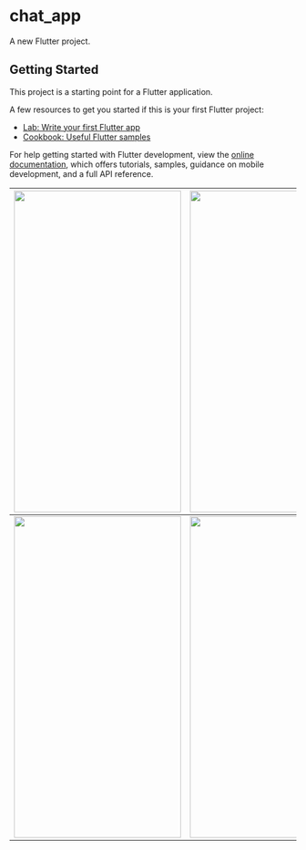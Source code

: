 # chat_app

A new Flutter project.

## Getting Started

This project is a starting point for a Flutter application.

A few resources to get you started if this is your first Flutter project:

- [Lab: Write your first Flutter app](https://docs.flutter.dev/get-started/codelab)
- [Cookbook: Useful Flutter samples](https://docs.flutter.dev/cookbook)

For help getting started with Flutter development, view the
[online documentation](https://docs.flutter.dev/), which offers tutorials,
samples, guidance on mobile development, and a full API reference.

|<img width="292.8" height="563.98" src= "https://user-images.githubusercontent.com/98693285/222018726-aa4f97f8-1c22-432b-b6e8-888fa72716bc.png">| <img width="292.8" height="563.98" src = "https://user-images.githubusercontent.com/98693285/222020998-097911af-13e6-4d5d-b6d4-42738a7d9bf1.png">|
|--|--|
<img width="292.8" height="563.98" src = "https://user-images.githubusercontent.com/98693285/222022530-0537829c-228d-4c61-812f-7220538376b4.png">| <img width="292.8" height="563.98" src = "https://user-images.githubusercontent.com/98693285/222022722-e75f9b1f-7f96-4e00-8631-282763a758dc.png"> 


